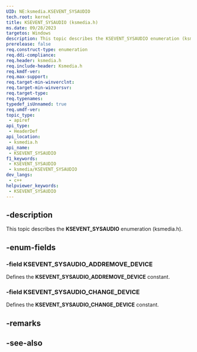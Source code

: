 ```yaml
---
UID: NE:ksmedia.KSEVENT_SYSAUDIO
tech.root: kernel
title: KSEVENT_SYSAUDIO (ksmedia.h)
ms.date: 09/28/2023
targetos: Windows
description: This topic describes the KSEVENT_SYSAUDIO enumeration (ksmedia.h).
prerelease: false
req.construct-type: enumeration
req.ddi-compliance: 
req.header: ksmedia.h
req.include-header: Ksmedia.h
req.kmdf-ver: 
req.max-support: 
req.target-min-winverclnt:
req.target-min-winversvr: 
req.target-type: 
req.typenames: 
typedef_isUnnamed: true
req.umdf-ver: 
topic_type:
 - apiref
api_type:
 - HeaderDef
api_location:
 - ksmedia.h
api_name:
 - KSEVENT_SYSAUDIO
f1_keywords:
 - KSEVENT_SYSAUDIO
 - ksmedia/KSEVENT_SYSAUDIO
dev_langs:
 - c++
helpviewer_keywords:
 - KSEVENT_SYSAUDIO
---
```


## -description

This topic describes the **KSEVENT_SYSAUDIO** enumeration (ksmedia.h).

## -enum-fields

### -field KSEVENT_SYSAUDIO_ADDREMOVE_DEVICE

Defines the **KSEVENT_SYSAUDIO_ADDREMOVE_DEVICE** constant.

### -field KSEVENT_SYSAUDIO_CHANGE_DEVICE

Defines the **KSEVENT_SYSAUDIO_CHANGE_DEVICE** constant.

## -remarks

## -see-also
